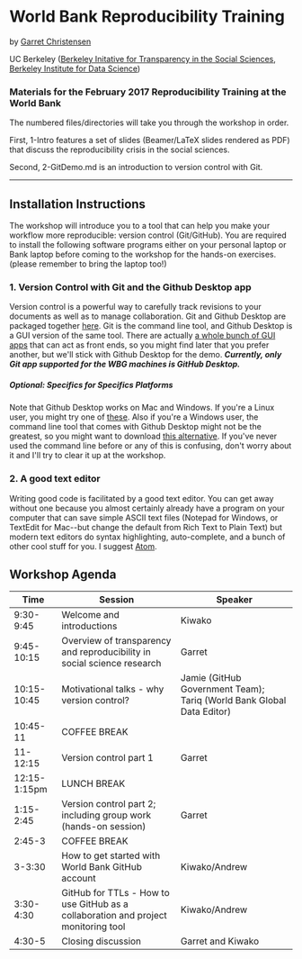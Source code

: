 # World Bank Reproducibility Training
by [Garret Christensen](http://www.ocf.berkeley.edu/~garret)

UC Berkeley ([Berkeley Initative for Transparency in the Social Sciences](http://www.bitss.org), [Berkeley Institute for Data Science](http://bids.berkeley.edu))
### Materials for the February 2017 Reproducibility Training at the World Bank

The numbered files/directories will take you through the workshop in order.

First, 1-Intro features a set of slides (Beamer/LaTeX slides rendered as PDF) that discuss the reproducibility crisis in the social sciences.

Second, 2-GitDemo.md is an introduction to version control with Git.

-----------


## Installation Instructions
The workshop will introduce you to a tool that can help you make your workflow more reproducible: version control (Git/GitHub). You are required to install the following software programs either on your personal laptop or Bank laptop before coming to the workshop for the hands-on exercises. (please remember to bring the laptop too!)

### 1. Version Control with Git and the Github Desktop app

Version control is a powerful way to carefully track revisions to your documents as well as to manage collaboration. Git and Github Desktop are packaged together [here](https://desktop.github.com/). Git is the command line tool, and Github Desktop is a GUI version of the same tool. There are actually [a whole bunch of GUI apps](https://git-scm.com/downloads/guis) that can act as front ends, so you might find later that you prefer another, but we'll stick with Github Desktop for the demo.
**_Currently, only Git app supported for the WBG machines is GitHub Desktop._** 

##### Optional: Specifics for Specifics Platforms

Note that Github Desktop works on Mac and Windows. If you're a Linux user, you might try one of [these](https://git-scm.com/download/gui/linux). Also if you're a Windows user, the command line tool that comes with Github Desktop might not be the greatest, so you might want to download [this alternative](https://git-scm.com/download/win). If you've never used the command line before or any of this is confusing, don't worry about it and I'll try to clear it up at the workshop.  

### 2. A good text editor

Writing good code is facilitated by a good text editor. You can get away without one because you almost certainly already have a program on your computer that can save simple ASCII text files (Notepad for Windows, or TextEdit for Mac--but change the default from Rich Text to Plain Text) but modern text editors do syntax highlighting, auto-complete, and a bunch of other cool stuff for you. I suggest [Atom](http://atom.io).

Workshop Agenda
-------------

Time | Session | Speaker
------------ | ------------- | -------------
9:30-9:45 | Welcome and introductions | Kiwako
9:45-10:15 |Overview of transparency and reproducibility in social science research | Garret
10:15-10:45 | Motivational talks - why version control? | Jamie (GitHub Government Team); Tariq (World Bank Global Data Editor)
10:45-11 | COFFEE BREAK |
11-12:15 | Version control part 1 | Garret
12:15-1:15pm | LUNCH BREAK |
1:15-2:45 | Version control part 2; including group work (hands-on session) | Garret
2:45-3 | COFFEE BREAK |
3-3:30 | How to get started with World Bank GitHub account | Kiwako/Andrew
3:30-4:30 | GitHub for TTLs - How to use GitHub as a collaboration and project monitoring tool | Kiwako/Andrew
4:30-5 | Closing discussion | Garret and Kiwako
